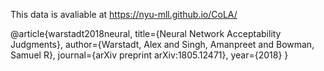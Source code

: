 This data is avaliable at https://nyu-mll.github.io/CoLA/

@article{warstadt2018neural,
    title={Neural Network Acceptability Judgments},
    author={Warstadt, Alex and Singh, Amanpreet and Bowman, Samuel R},
    journal={arXiv preprint arXiv:1805.12471},
    year={2018}
}